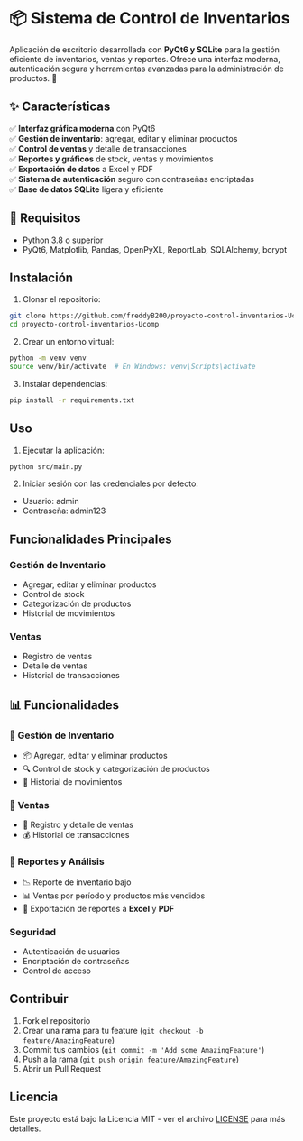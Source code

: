 # 📦 Sistema de Control de Inventarios

Aplicación de escritorio desarrollada con **PyQt6 y SQLite** para la gestión eficiente de inventarios, ventas y reportes. Ofrece una interfaz moderna, autenticación segura y herramientas avanzadas para la administración de productos. 🚀  

## ✨ Características

✅ **Interfaz gráfica moderna** con PyQt6  
✅ **Gestión de inventario**: agregar, editar y eliminar productos  
✅ **Control de ventas** y detalle de transacciones  
✅ **Reportes y gráficos** de stock, ventas y movimientos  
✅ **Exportación de datos** a Excel y PDF  
✅ **Sistema de autenticación** seguro con contraseñas encriptadas  
✅ **Base de datos SQLite** ligera y eficiente  

## 📌 Requisitos

- Python 3.8 o superior  
- PyQt6, Matplotlib, Pandas, OpenPyXL, ReportLab, SQLAlchemy, bcrypt  
## Instalación

1. Clonar el repositorio:
```bash
git clone https://github.com/freddyB200/proyecto-control-inventarios-Ucomp.git
cd proyecto-control-inventarios-Ucomp
```

2. Crear un entorno virtual:
```bash
python -m venv venv
source venv/bin/activate  # En Windows: venv\Scripts\activate
```

3. Instalar dependencias:
```bash
pip install -r requirements.txt
```

## Uso

1. Ejecutar la aplicación:
```bash
python src/main.py
```

2. Iniciar sesión con las credenciales por defecto:
- Usuario: admin
- Contraseña: admin123



## Funcionalidades Principales

### Gestión de Inventario
- Agregar, editar y eliminar productos
- Control de stock
- Categorización de productos
- Historial de movimientos

### Ventas
- Registro de ventas
- Detalle de ventas
- Historial de transacciones

## 📊 Funcionalidades

### 🔹 Gestión de Inventario  
- 📦 Agregar, editar y eliminar productos  
- 🔍 Control de stock y categorización de productos  
- 📜 Historial de movimientos  

### 🔹 Ventas  
- 🛒 Registro y detalle de ventas  
- 💰 Historial de transacciones  

### 🔹 Reportes y Análisis  
- 📉 Reporte de inventario bajo  
- 📊 Ventas por período y productos más vendidos  
- 📂 Exportación de reportes a **Excel** y **PDF**

### Seguridad
- Autenticación de usuarios
- Encriptación de contraseñas
- Control de acceso

## Contribuir

1. Fork el repositorio
2. Crear una rama para tu feature (`git checkout -b feature/AmazingFeature`)
3. Commit tus cambios (`git commit -m 'Add some AmazingFeature'`)
4. Push a la rama (`git push origin feature/AmazingFeature`)
5. Abrir un Pull Request

## Licencia

Este proyecto está bajo la Licencia MIT - ver el archivo [LICENSE](LICENSE) para más detalles.


